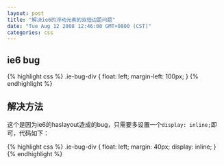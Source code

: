 ```yaml
---
layout: post
title: "解决ie6的浮动元素的双倍边距问题"
date: "Tue Aug 12 2008 12:46:00 GMT+0800 (CST)"
categories: css
---
```


ie6 bug
-----

{% highlight css %}
.ie-bug-div {
    float: left;
    margin-left: 100px;
}
{% endhighlight %}

解决方法
-----

这个是因为ie6的haslayout造成的bug，只需要多设置一个`display: inline;`即可，代码如下：

{% highlight css %}
.ie-bug-div {
    float: left;
    margin: 40px;
    display: inline;
}
{% endhighlight %}
